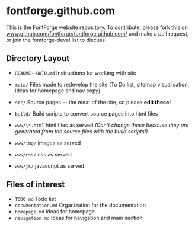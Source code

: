 fontforge.github.com
====================

This is the FontForge website repository. To contribute, please fork this
on www.github.com/fontforge/fontforge.github.com/ and make a pull request,
or join the fontforge-devel list to discuss.

Directory Layout
------------------

- `README-HOWTO.md` Instructions for working with site

- `meta/` Files made to redevelop the site (To Do list, sitemap visualisation,
  ideas for homepage and nav copy)

- `src/` Source pages -- the meat of the site, so please **edit these!**

- `build/` Build scripts to convert source pages into html files

- `www/\*.html` html files as served *(Don't change these because they are
  generated from the source files with the build scripts!)*

- `www/img/` images as served

- `www/css/` css as served

- `www/js/` javascript as served

Files of interest
-------------------

- `TODO.md` Todo list
- `documentation.md` Organization for the documentation
- `homepage.md` Ideas for homepage
- `navigation.md` Ideas for navigation and main section

